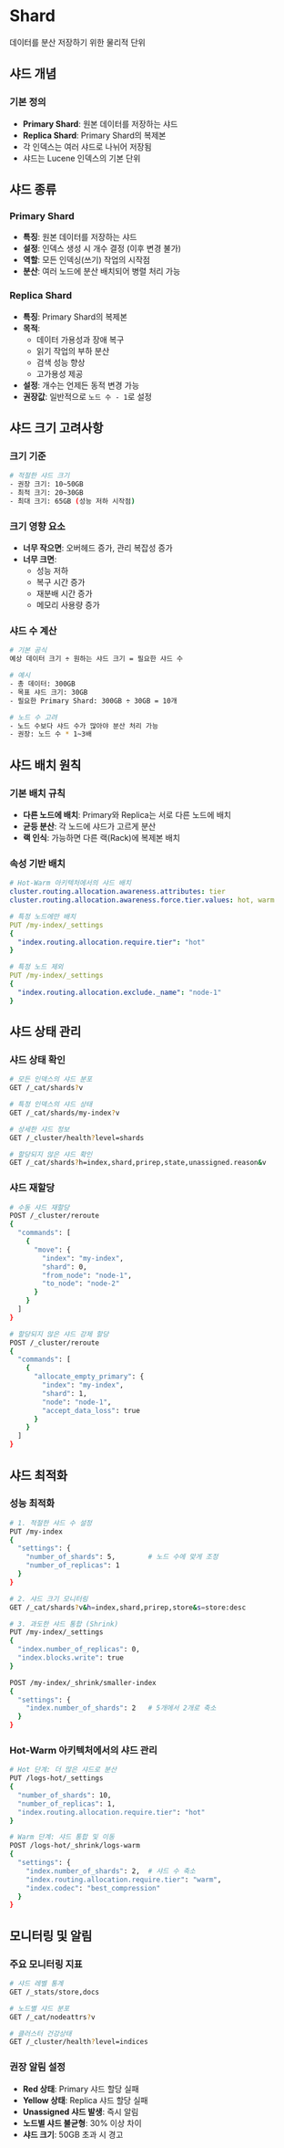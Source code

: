 # Shard
데이터를 분산 저장하기 위한 물리적 단위

## 샤드 개념
### 기본 정의
- **Primary Shard**: 원본 데이터를 저장하는 샤드
- **Replica Shard**: Primary Shard의 복제본
- 각 인덱스는 여러 샤드로 나뉘어 저장됨
- 샤드는 Lucene 인덱스의 기본 단위

## 샤드 종류
### Primary Shard
- **특징**: 원본 데이터를 저장하는 샤드
- **설정**: 인덱스 생성 시 개수 결정 (이후 변경 불가)
- **역할**: 모든 인덱싱(쓰기) 작업의 시작점
- **분산**: 여러 노드에 분산 배치되어 병렬 처리 가능

### Replica Shard  
- **특징**: Primary Shard의 복제본
- **목적**: 
  - 데이터 가용성과 장애 복구
  - 읽기 작업의 부하 분산
  - 검색 성능 향상
  - 고가용성 제공
- **설정**: 개수는 언제든 동적 변경 가능
- **권장값**: 일반적으로 `노드 수 - 1`로 설정

## 샤드 크기 고려사항
### 크기 기준
```bash
# 적절한 샤드 크기
- 권장 크기: 10~50GB
- 최적 크기: 20~30GB
- 최대 크기: 65GB (성능 저하 시작점)
```

### 크기 영향 요소
- **너무 작으면**: 오버헤드 증가, 관리 복잡성 증가
- **너무 크면**: 
  - 성능 저하 
  - 복구 시간 증가
  - 재분배 시간 증가
  - 메모리 사용량 증가

### 샤드 수 계산
```bash
# 기본 공식
예상 데이터 크기 ÷ 원하는 샤드 크기 = 필요한 샤드 수

# 예시
- 총 데이터: 300GB
- 목표 샤드 크기: 30GB
- 필요한 Primary Shard: 300GB ÷ 30GB = 10개

# 노드 수 고려
- 노드 수보다 샤드 수가 많아야 분산 처리 가능
- 권장: 노드 수 * 1~3배
```

## 샤드 배치 원칙
### 기본 배치 규칙
- **다른 노드에 배치**: Primary와 Replica는 서로 다른 노드에 배치
- **균등 분산**: 각 노드에 샤드가 고르게 분산
- **랙 인식**: 가능하면 다른 랙(Rack)에 복제본 배치

### 속성 기반 배치
```yaml
# Hot-Warm 아키텍처에서의 샤드 배치
cluster.routing.allocation.awareness.attributes: tier
cluster.routing.allocation.awareness.force.tier.values: hot, warm

# 특정 노드에만 배치
PUT /my-index/_settings
{
  "index.routing.allocation.require.tier": "hot"
}

# 특정 노드 제외
PUT /my-index/_settings
{
  "index.routing.allocation.exclude._name": "node-1"
}
```

## 샤드 상태 관리
### 샤드 상태 확인
```bash
# 모든 인덱스의 샤드 분포
GET /_cat/shards?v

# 특정 인덱스의 샤드 상태
GET /_cat/shards/my-index?v

# 상세한 샤드 정보
GET /_cluster/health?level=shards

# 할당되지 않은 샤드 확인
GET /_cat/shards?h=index,shard,prirep,state,unassigned.reason&v
```

### 샤드 재할당
```bash
# 수동 샤드 재할당
POST /_cluster/reroute
{
  "commands": [
    {
      "move": {
        "index": "my-index",
        "shard": 0,
        "from_node": "node-1",
        "to_node": "node-2"
      }
    }
  ]
}

# 할당되지 않은 샤드 강제 할당
POST /_cluster/reroute
{
  "commands": [
    {
      "allocate_empty_primary": {
        "index": "my-index",
        "shard": 1,
        "node": "node-1",
        "accept_data_loss": true
      }
    }
  ]
}
```

## 샤드 최적화
### 성능 최적화
```bash
# 1. 적절한 샤드 수 설정
PUT /my-index
{
  "settings": {
    "number_of_shards": 5,        # 노드 수에 맞게 조정
    "number_of_replicas": 1
  }
}

# 2. 샤드 크기 모니터링
GET /_cat/shards?v&h=index,shard,prirep,store&s=store:desc

# 3. 과도한 샤드 통합 (Shrink)
PUT /my-index/_settings
{
  "index.number_of_replicas": 0,
  "index.blocks.write": true
}

POST /my-index/_shrink/smaller-index
{
  "settings": {
    "index.number_of_shards": 2   # 5개에서 2개로 축소
  }
}
```

### Hot-Warm 아키텍처에서의 샤드 관리
```bash
# Hot 단계: 더 많은 샤드로 분산
PUT /logs-hot/_settings
{
  "number_of_shards": 10,
  "number_of_replicas": 1,
  "index.routing.allocation.require.tier": "hot"
}

# Warm 단계: 샤드 통합 및 이동
POST /logs-hot/_shrink/logs-warm
{
  "settings": {
    "index.number_of_shards": 2,  # 샤드 수 축소
    "index.routing.allocation.require.tier": "warm",
    "index.codec": "best_compression"
  }
}
```

## 모니터링 및 알림

### 주요 모니터링 지표
```bash
# 샤드 레벨 통계
GET /_stats/store,docs

# 노드별 샤드 분포
GET /_cat/nodeattrs?v

# 클러스터 건강상태  
GET /_cluster/health?level=indices
```

### 권장 알림 설정
- **Red 상태**: Primary 샤드 할당 실패
- **Yellow 상태**: Replica 샤드 할당 실패  
- **Unassigned 샤드 발생**: 즉시 알림
- **노드별 샤드 불균형**: 30% 이상 차이
- **샤드 크기**: 50GB 초과 시 경고
